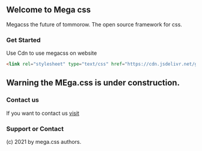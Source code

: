 ## Welcome to Mega css

Megacss the future of tommorow. The open source framework for css.

### Get Started

Use Cdn to use megacss on website

``` html
<link rel="stylesheet" type="text/css" href="https://cdn.jsdelivr.net/gh/megacss/mega.css@main/mega.css">
```
## Warning the MEga.css is under construction.

### Contact us

If you want to contact us [visit](https://soumikmahato.xyz/#about)

### Support or Contact

(c) 2021 by mega.css authors.
